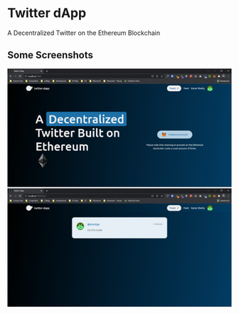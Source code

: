 # Twitter dApp

A Decentralized Twitter on the Ethereum Blockchain

## Some Screenshots

![Home Page](/screenshots/1.png)
![Feed Page](/screenshots/2.png)
